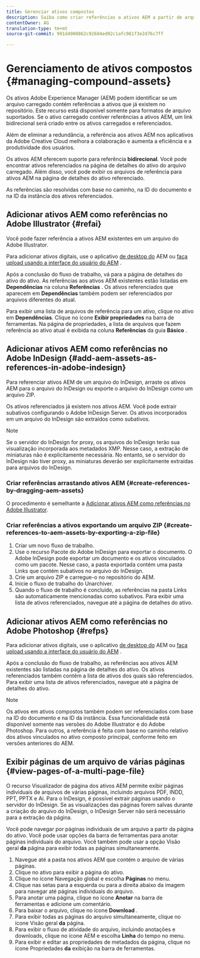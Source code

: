 ```yaml
---
title: Gerenciar ativos compostos
description: Saiba como criar referências a ativos AEM a partir de arquivos do Adobe Indesign, Adobe Illustrator e Adobe Photoshop. Saiba mais sobre como usar o recurso Visualizador de página para exibir páginas individuais de arquivos de várias páginas, incluindo arquivos PDF, INDD, PPT, PPTX e AI.
contentOwner: AG
translation-type: tm+mt
source-git-commit: 991d4900862c92684ed92c1afc081f3e2d76c7ff

---
```



# Gerenciamento de ativos compostos {#managing-compound-assets}

Os ativos Adobe Experience Manager (AEM) podem identificar se um arquivo carregado contém referências a ativos que já existem no repositório. Este recurso está disponível somente para formatos de arquivo suportados. Se o ativo carregado contiver referências a ativos AEM, um link bidirecional será criado entre os ativos carregados e referenciados.

Além de eliminar a redundância, a referência aos ativos AEM nos aplicativos da Adobe Creative Cloud melhora a colaboração e aumenta a eficiência e a produtividade dos usuários.

Os ativos AEM oferecem suporte para referência **bidirecional**. Você pode encontrar ativos referenciados na página de detalhes do ativo do arquivo carregado. Além disso, você pode exibir os arquivos de referência para ativos AEM na página de detalhes do ativo referenciado.

As referências são resolvidas com base no caminho, na ID do documento e na ID da instância dos ativos referenciados.

## Adicionar ativos AEM como referências no Adobe Illustrator {#refai}

Você pode fazer referência a ativos AEM existentes em um arquivo do Adobe Illustrator.

Para adicionar ativos digitais, use o aplicativo [de desktop do](https://docs.adobe.com/content/help/en/experience-manager-desktop-app/using/using.html#upload-and-add-new-assets-to-aem) AEM ou [faça upload usando a interface do usuário do AEM](/help/assets/manage-digital-assets.md#uploading-assets) .

Após a conclusão do fluxo de trabalho, vá para a página de detalhes do ativo do ativo. As referências aos ativos AEM existentes estão listadas em **Dependências** na coluna **Referências** . Os ativos referenciados que aparecem em **Dependências** também podem ser referenciados por arquivos diferentes do atual.

Para exibir uma lista de arquivos de referência para um ativo, clique no ativo em **Dependências**. Clique no ícone **Exibir propriedades** na barra de ferramentas. Na página de propriedades, a lista de arquivos que fazem referência ao ativo atual é exibida na coluna **Referências** da guia **Básico** .

## Adicionar ativos AEM como referências no Adobe InDesign {#add-aem-assets-as-references-in-adobe-indesign}

Para referenciar ativos AEM de um arquivo do InDesign, arraste os ativos AEM para o arquivo do InDesign ou exporte o arquivo do InDesign como um arquivo ZIP.

Os ativos referenciados já existem nos ativos AEM. Você pode extrair subativos configurando o Adobe InDesign Server. Os ativos incorporados em um arquivo do InDesign são extraídos como subativos.

>[!NOTE]
>
>Se o servidor do InDesign for proxy, os arquivos do InDesign terão sua visualização incorporada aos metadados XMP. Nesse caso, a extração de miniaturas não é explicitamente necessária. No entanto, se o servidor do InDesign não tiver proxy, as miniaturas deverão ser explicitamente extraídas para arquivos do InDesign.

### Criar referências arrastando ativos AEM {#create-references-by-dragging-aem-assets}

O procedimento é semelhante a [Adicionar ativos AEM como referências no Adobe Illustrator](#refai).

### Criar referências a ativos exportando um arquivo ZIP {#create-references-to-aem-assets-by-exporting-a-zip-file}

1. Criar um novo fluxo de trabalho.
1. Use o recurso Pacote do Adobe InDesign para exportar o documento.
O Adobe InDesign pode exportar um documento e os ativos vinculados como um pacote. Nesse caso, a pasta exportada contém uma pasta Links que contém subativos no arquivo do InDesign.
1. Crie um arquivo ZIP e carregue-o no repositório do AEM.
1. Inicie o fluxo de trabalho do Unarchiver.
1. Quando o fluxo de trabalho é concluído, as referências na pasta Links são automaticamente mencionadas como subativos. Para exibir uma lista de ativos referenciados, navegue até a página de detalhes do ativo.

## Adicionar ativos AEM como referências no Adobe Photoshop {#refps}

Para adicionar ativos digitais, use o aplicativo [de desktop do](https://docs.adobe.com/content/help/en/experience-manager-desktop-app/using/using.html#upload-and-add-new-assets-to-aem) AEM ou [faça upload usando a interface do usuário do AEM](/help/assets/manage-digital-assets.md#uploading-assets) .

Após a conclusão do fluxo de trabalho, as referências aos ativos AEM existentes são listadas na página de detalhes do ativo. Os ativos referenciados também contêm a lista de ativos dos quais são referenciados. Para exibir uma lista de ativos referenciados, navegue até a página de detalhes do ativo.

>[!NOTE]
>
>Os ativos em ativos compostos também podem ser referenciados com base na ID do documento e na ID da instância. Essa funcionalidade está disponível somente nas versões do Adobe Illustrator e do Adobe Photoshop. Para outros, a referência é feita com base no caminho relativo dos ativos vinculados no ativo composto principal, conforme feito em versões anteriores do AEM.

## Exibir páginas de um arquivo de várias páginas {#view-pages-of-a-multi-page-file}

O recurso Visualizador de página dos ativos AEM permite exibir páginas individuais de arquivos de várias páginas, incluindo arquivos PDF, INDD, PPT, PPTX e Ai. Para o InDesign, é possível extrair páginas usando o servidor do InDesign. Se as visualizações das páginas forem salvas durante a criação do arquivo do InDesign, o InDesign Server não será necessário para a extração da página.

Você pode navegar por páginas individuais de um arquivo a partir da página do ativo. Você pode usar opções da barra de ferramentas para anotar páginas individuais do arquivo. Você também pode usar a opção Visão geral **da** página para exibir todas as páginas simultaneamente.

1. Navegue até a pasta nos ativos AEM que contém o arquivo de várias páginas.
1. Clique no ativo para exibir a página do ativo.
1. Clique no ícone Navegação global e escolha **Páginas** no menu.
1. Clique nas setas para a esquerda ou para a direita abaixo da imagem para navegar até páginas individuais do arquivo.
1. Para anotar uma página, clique no ícone **Anotar** na barra de ferramentas e adicione um comentário.
1. Para baixar o arquivo, clique no ícone **Download** .
1. Para exibir todas as páginas do arquivo simultaneamente, clique no ícone Visão geral **da** página.
1. Para exibir o fluxo de atividade do arquivo, incluindo anotações e downloads, clique no ícone AEM e escolha **Linha** do tempo no menu.
1. Para exibir e editar as propriedades de metadados da página, clique no ícone Propriedades **da** exibição na barra de ferramentas.
